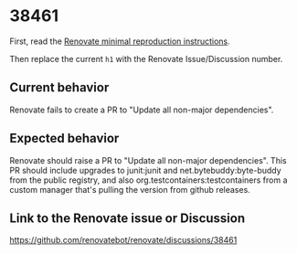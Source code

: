 # 38461

First, read the [Renovate minimal reproduction instructions](https://github.com/renovatebot/renovate/blob/main/docs/development/minimal-reproductions.md).

Then replace the current `h1` with the Renovate Issue/Discussion number.

## Current behavior

Renovate fails to create a PR to "Update all non-major dependencies".

## Expected behavior

Renovate should raise a PR to "Update all non-major dependencies". This PR should include upgrades to junit:junit and net.bytebuddy:byte-buddy from the public registry, and also org.testcontainers:testcontainers from a custom manager that's pulling the version from github releases.

## Link to the Renovate issue or Discussion

https://github.com/renovatebot/renovate/discussions/38461
